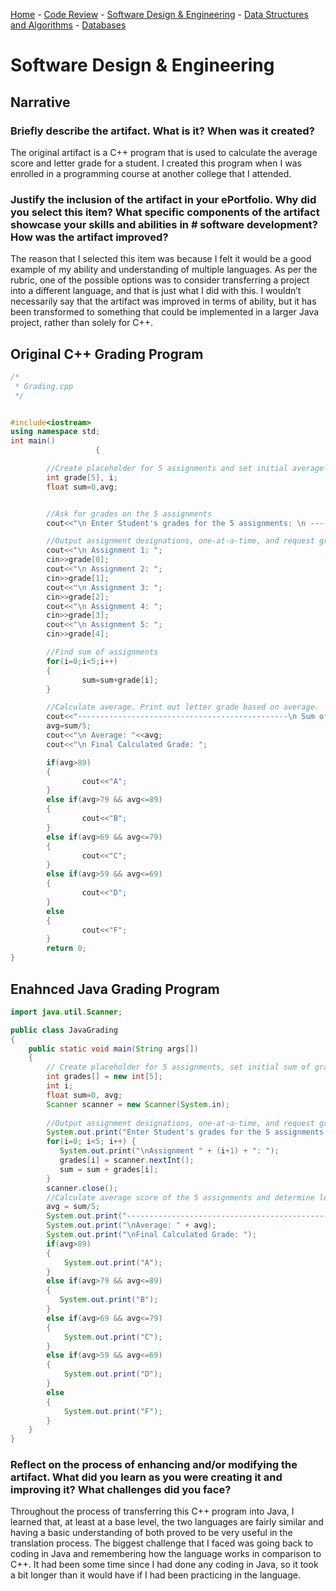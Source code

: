 [Home](README.md) - [Code Review](CodeReview.md) - [Software Design & Engineering](SoftwareDesign&Engineering.md) - [Data Structures and Algorithms](Algorithms&DataStructures.md) - [Databases](Databases.md)

<h1>Software Design & Engineering</h1>

## Narrative

### Briefly describe the artifact. What is it? When was it created?

The original artifact is a C++ program that is used to calculate the average score and letter grade for a student. I created this program when I was enrolled in a programming course at another college that I attended. 
   
### Justify the inclusion of the artifact in your ePortfolio. Why did you select this item? What specific components of the artifact showcase your skills and abilities in # software development? How was the artifact improved?

The reason that I selected this item was because I felt it would be a good example of my ability and understanding of multiple languages. As per the rubric, one of the possible options was to consider transferring a project into a different language, and that is just what I did with this. I wouldn’t necessarily say that the artifact was improved in terms of ability, but it has been transformed to something that could be implemented in a larger Java project, rather than solely for C++. 

## Original C++ Grading Program
 
```C++
/*
 * Grading.cpp
 */


#include<iostream>
using namespace std;
int main()
                   {

        //Create placeholder for 5 assignments and set initial average to 0
        int grade[5], i;
        float sum=0,avg;


        //Ask for grades on the 5 assignments
        cout<<"\n Enter Student's grades for the 5 assignments: \n -----------------------------------------------";

        //Output assignment designations, one-at-a-time, and request grade input for each
        cout<<"\n Assignment 1: ";
        cin>>grade[0];
        cout<<"\n Assignment 2: ";
        cin>>grade[1];
        cout<<"\n Assignment 3: ";
        cin>>grade[2];
        cout<<"\n Assignment 4: ";
        cin>>grade[3];
        cout<<"\n Assignment 5: ";
        cin>>grade[4];

        //Find sum of assignments
        for(i=0;i<5;i++)
        {
                sum=sum+grade[i];
        }

        //Calculate average. Print out letter grade based on average.
        cout<<"-----------------------------------------------\n Sum of all graded assignments = "<<sum;
        avg=sum/5;
        cout<<"\n Average: "<<avg;
        cout<<"\n Final Calculated Grade: ";

        if(avg>89)
        {
                cout<<"A";
        }
        else if(avg>79 && avg<=89)
        {
                cout<<"B";
        }
        else if(avg>69 && avg<=79)
        {
                cout<<"C";
        }
        else if(avg>59 && avg<=69)
        {
                cout<<"D";
        }
        else
        {
                cout<<"F";
        }
        return 0;
}

```
## Enahnced Java Grading Program

```Java
import java.util.Scanner;

public class JavaGrading
{
    public static void main(String args[])
    {
    	// Create placeholder for 5 assignments, set initial sum of grades to 0, declare avg variable & keyboard scanner
        int grades[] = new int[5];
        int i;
        float sum=0, avg;
        Scanner scanner = new Scanner(System.in);
		
        //Output assignment designations, one-at-a-time, and request grade input for each
        System.out.print("Enter Student's grades for the 5 assignments:");
        for(i=0; i<5; i++) { 
           System.out.print("\nAssignment " + (i+1) + ": ");
           grades[i] = scanner.nextInt();
           sum = sum + grades[i];
        }
        scanner.close();
        //Calculate average score of the 5 assignments and determine letter grade for student
        avg = sum/5;
        System.out.print("-----------------------------------------------\nSum of all graded assignments: " + sum);
        System.out.print("\nAverage: " + avg);
        System.out.print("\nFinal Calculated Grade: ");
        if(avg>89)
        {
            System.out.print("A");
        }
        else if(avg>79 && avg<=89)
        {
           System.out.print("B");
        } 
        else if(avg>69 && avg<=79)
        {
            System.out.print("C");
        }
        else if(avg>59 && avg<=69)
        {
            System.out.print("D");
        }
        else
        {
            System.out.print("F");
        }
    }
}

```
### Reflect on the process of enhancing and/or modifying the artifact. What did you learn as you were creating it and improving it? What challenges did you face?

Throughout the process of transferring this C++ program into Java, I learned that, at least at a base level, the two languages are fairly similar and having a basic understanding of both proved to be very useful in the translation process. The biggest challenge that I faced was going back to coding in Java and remembering how the language works in comparison to C++. It had been some time since I had done any coding in Java, so it took a bit longer than it would have if I had been practicing in the language.
